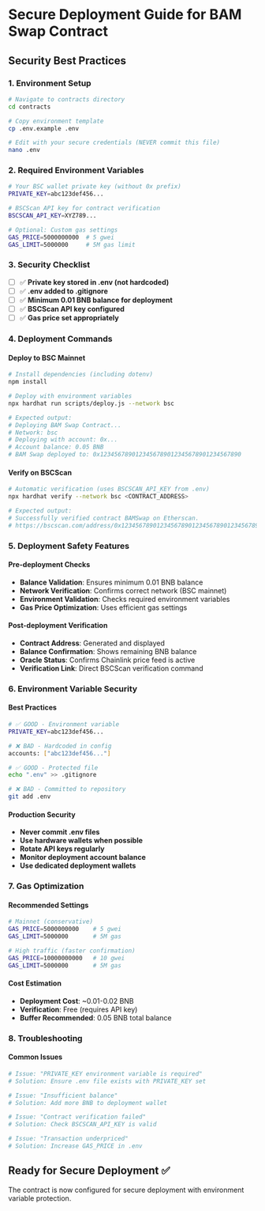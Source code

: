 # Secure Deployment Guide for BAM Swap Contract

## Security Best Practices

### 1. Environment Setup
```bash
# Navigate to contracts directory
cd contracts

# Copy environment template
cp .env.example .env

# Edit with your secure credentials (NEVER commit this file)
nano .env
```

### 2. Required Environment Variables
```bash
# Your BSC wallet private key (without 0x prefix)
PRIVATE_KEY=abc123def456...

# BSCScan API key for contract verification
BSCSCAN_API_KEY=XYZ789...

# Optional: Custom gas settings
GAS_PRICE=5000000000  # 5 gwei
GAS_LIMIT=5000000     # 5M gas limit
```

### 3. Security Checklist
- [ ] ✅ **Private key stored in .env (not hardcoded)**
- [ ] ✅ **.env added to .gitignore**
- [ ] ✅ **Minimum 0.01 BNB balance for deployment**
- [ ] ✅ **BSCScan API key configured**
- [ ] ✅ **Gas price set appropriately**

### 4. Deployment Commands

#### Deploy to BSC Mainnet
```bash
# Install dependencies (including dotenv)
npm install

# Deploy with environment variables
npx hardhat run scripts/deploy.js --network bsc

# Expected output:
# Deploying BAM Swap Contract...
# Network: bsc
# Deploying with account: 0x...
# Account balance: 0.05 BNB
# BAM Swap deployed to: 0x1234567890123456789012345678901234567890
```

#### Verify on BSCScan
```bash
# Automatic verification (uses BSCSCAN_API_KEY from .env)
npx hardhat verify --network bsc <CONTRACT_ADDRESS>

# Expected output:
# Successfully verified contract BAMSwap on Etherscan.
# https://bscscan.com/address/0x1234567890123456789012345678901234567890#code
```

### 5. Deployment Safety Features

#### Pre-deployment Checks
- **Balance Validation**: Ensures minimum 0.01 BNB balance
- **Network Verification**: Confirms correct network (BSC mainnet)
- **Environment Validation**: Checks required environment variables
- **Gas Price Optimization**: Uses efficient gas settings

#### Post-deployment Verification
- **Contract Address**: Generated and displayed
- **Balance Confirmation**: Shows remaining BNB balance
- **Oracle Status**: Confirms Chainlink price feed is active
- **Verification Link**: Direct BSCScan verification command

### 6. Environment Variable Security

#### Best Practices
```bash
# ✅ GOOD - Environment variable
PRIVATE_KEY=abc123def456...

# ❌ BAD - Hardcoded in config
accounts: ["abc123def456..."]

# ✅ GOOD - Protected file
echo ".env" >> .gitignore

# ❌ BAD - Committed to repository
git add .env
```

#### Production Security
- **Never commit .env files**
- **Use hardware wallets when possible**
- **Rotate API keys regularly**
- **Monitor deployment account balance**
- **Use dedicated deployment wallets**

### 7. Gas Optimization

#### Recommended Settings
```bash
# Mainnet (conservative)
GAS_PRICE=5000000000    # 5 gwei
GAS_LIMIT=5000000       # 5M gas

# High traffic (faster confirmation)
GAS_PRICE=10000000000   # 10 gwei
GAS_LIMIT=5000000       # 5M gas
```

#### Cost Estimation
- **Deployment Cost**: ~0.01-0.02 BNB
- **Verification**: Free (requires API key)
- **Buffer Recommended**: 0.05 BNB total balance

### 8. Troubleshooting

#### Common Issues
```bash
# Issue: "PRIVATE_KEY environment variable is required"
# Solution: Ensure .env file exists with PRIVATE_KEY set

# Issue: "Insufficient balance"
# Solution: Add more BNB to deployment wallet

# Issue: "Contract verification failed"
# Solution: Check BSCSCAN_API_KEY is valid

# Issue: "Transaction underpriced"
# Solution: Increase GAS_PRICE in .env
```

## Ready for Secure Deployment ✅

The contract is now configured for secure deployment with environment variable protection.